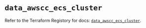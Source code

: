 # `data_awscc_ecs_cluster`

Refer to the Terraform Registory for docs: [`data_awscc_ecs_cluster`](https://registry.terraform.io/providers/hashicorp/awscc/0.70.0/docs/data-sources/ecs_cluster).
